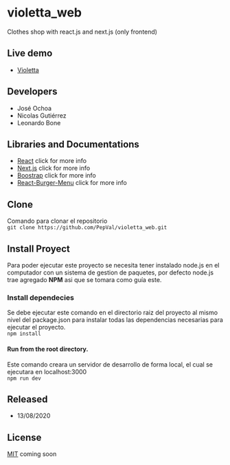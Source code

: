 # violetta_web
Clothes shop with react.js and next.js (only frontend)

## Live demo
 - [Violetta](https://violetta.vercel.app/)

## Developers
 - José Ochoa
 - Nicolas Gutiérrez
 - Leonardo Bone

## Libraries and Documentations
 - [React](https://es.reactjs.org/docs/getting-started.html) click for more info
 - [Next.js](https://nextjs.org/docs/getting-started) click for more info
 - [Boostrap](https://getbootstrap.com/docs/4.0/getting-started/introduction/) click for more info
 - [React-Burger-Menu](https://github.com/negomi/react-burger-menu) click for more info

## Clone
Comando para clonar el repositorio\
`git clone https://github.com/PepVal/violetta_web.git`

## Install Proyect
Para poder ejecutar este proyecto se necesita tener instalado node.js en el computador con un sistema de gestion de paquetes, por defecto node.js trae agregado **NPM** asi que se tomara como guía este.

### Install dependecies
Se debe ejecutar este comando en el directorio raiz del proyecto al mismo nivel del package.json para instalar todas las dependencias necesarias para ejecutar el proyecto.\
`npm install`

#### Run from the root directory.
Este comando creara un servidor de desarrollo de forma local, el cual se ejecutara en localhost:3000\
`npm run dev`

## Released
 - 13/08/2020

## License
[MIT](https://choosealicense.com/licenses/mit/) coming soon

